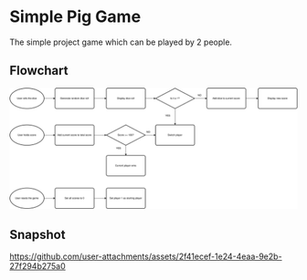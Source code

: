 # Simple Pig Game
The simple project game which can be played by 2 people.

## Flowchart
![Flowchart of Simple Pig Game](./misc/pig_game_flowchart.svg)

## Snapshot
https://github.com/user-attachments/assets/2f41ecef-1e24-4eaa-9e2b-27f294b275a0